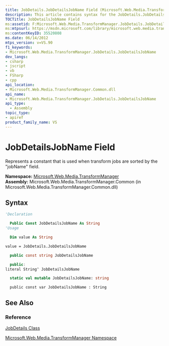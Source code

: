 ```yaml
---
title: JobDetails.JobDetailsJobName Field (Microsoft.Web.Media.TransformManager)
description: This article contains syntax for the JobDetails.JobDetailsJobName field, as well as links to additional reference materials.
TOCTitle: JobDetailsJobName Field
ms:assetid: F:Microsoft.Web.Media.TransformManager.JobDetails.JobDetailsJobName
ms:mtpsurl: https://msdn.microsoft.com/library/microsoft.web.media.transformmanager.jobdetails.jobdetailsjobname(v=VS.90)
ms:contentKeyID: 35520808
ms.date: 06/14/2012
mtps_version: v=VS.90
f1_keywords:
- Microsoft.Web.Media.TransformManager.JobDetails.JobDetailsJobName
dev_langs:
- csharp
- jscript
- vb
- FSharp
- cpp
api_location:
- Microsoft.Web.Media.TransformManager.Common.dll
api_name:
- Microsoft.Web.Media.TransformManager.JobDetails.JobDetailsJobName
api_type:
  - Assembly
topic_type:
- apiref
product_family_name: VS
---
```


# JobDetailsJobName Field

Represents a constant that is used when transform jobs are sorted by the "jobName" field.

**Namespace:**  [Microsoft.Web.Media.TransformManager](microsoft-web-media-transformmanager-namespace.md)  
**Assembly:**  Microsoft.Web.Media.TransformManager.Common (in Microsoft.Web.Media.TransformManager.Common.dll)

## Syntax

```vb
'Declaration

  Public Const JobDetailsJobName As String
'Usage

  Dim value As String

value = JobDetails.JobDetailsJobName
```

```csharp
  public const string JobDetailsJobName
```

```cpp
  public:
literal String^ JobDetailsJobName
```

``` fsharp
  static val mutable JobDetailsJobName: string
```

```jscript
  public const var JobDetailsJobName : String
```

## See Also

### Reference

[JobDetails Class](jobdetails-class-microsoft-web-media-transformmanager.md)

[Microsoft.Web.Media.TransformManager Namespace](microsoft-web-media-transformmanager-namespace.md)
